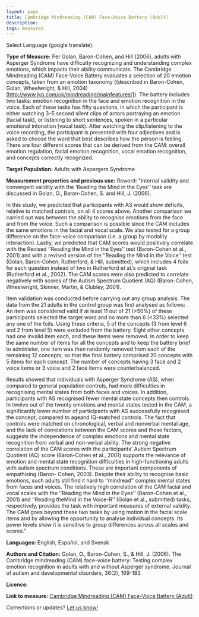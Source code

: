 ```yaml
---
layout: page
title: Cambridge Mindreading (CAM) Face-Voice Battery (Adult)
description:
tags: measures
---
```


Select Language (google translate):  

<div id="google_translate_element"></div><script type="text/javascript">
function googleTranslateElementInit() {
  new google.translate.TranslateElement({pageLanguage: 'en', layout: google.translate.TranslateElement.InlineLayout.SIMPLE, gaTrack: true, gaId: 'UA-64320648-1'}, 'google_translate_element');
}
</script><script type="text/javascript" src="//translate.google.com/translate_a/element.js?cb=googleTranslateElementInit"></script>  

**Type of Measure:**  Per Golan, Baron-Cohen, and Hill (2006), adults with Asperger Syndrome have difficulty recognizing and understanding complex emotions, which impacts their ability communicate. The Cambridge Mindreading (CAM) Face-Voice Battery evaluates a selection of 20 emotion concepts, taken from an emotion taxonomy ((described in Baron-Cohen, Golan, Wheelwright, & Hill, 2004)[http://www.jkp.com/uk/mindreading/mainfeatures/]). The battery includes two tasks: emotion recognition in the face and emotion recognition in the voice. Each of these tasks has fifty questions, in which the participant is either watching 3–5 second silent clips of actors portraying an emotion (facial task), or listening to short sentences, spoken in a particular emotional intonation (vocal task). After watching the clip/listening to the voice recording, the participant is presented with four adjectives and is asked to choose the word that best describes how the person is feeling. There are four different scores that can be derived from the CAM: overall emotion regulation, facial emotion recognition, vocal emotion recognition, and concepts correctly recognized.     

**Target Population:** Adults with Aspergers Syndrome

**Measurement properties and previous use:** Reword: "Internal validity and convergent validity with the ‘Reading the Mind in the Eyes’’ task are discussed in Golan, O., Baron-Cohen, S. and Hill, J. (2006). 

In this study, we predicted that participants with AS would show deficits, relative to matched controls, on all 4 scores above. Another comparison we carried out was between the ability to recognise emotions from the face and
from the voice. Such a comparison is possible since
the CAM includes the same emotions in the facial
and vocal scale. We also tested for a group difference
on the face-voice comparison (i.e. a group by
modality interaction).
Lastly, we predicted that CAM scores would
positively correlate with the Revised ‘‘Reading the
Mind in the Eyes’’ test (Baron-Cohen et al., 2001)
and with a revised version of the ‘‘Reading the Mind
in the Voice’’ test (Golan, Baron-Cohen, Rutherford,
& Hill, submitted), which includes 4 foils for each
question instead of two in Rutherford et al.’s original task (Rutherford et al., 2002). The CAM scores were
also predicted to correlate negatively with scores of
the Autism Spectrum Quotient (AQ) (Baron-Cohen,
Wheelwright, Skinner, Martin, & Clubley, 2001). 

Item validation was conducted before carrying
out any group analysis. The data from the 21 adults
in the control group was first analysed as follows: An
item was considered valid if at least 11 out of 21
(>50%) of these participants selected the target word
and no more than 6 (<33%) selected any one of the
foils. Using these criteria, 5 of the concepts (3 from
level 6 and 2 from level 5) were excluded from the
battery. Eight other concepts had one invalid item
each, and these items were removed. In order to keep
the same number of items for all the concepts and to
keep the battery brief to administer, one item was
then randomly removed from each of the remaining
12 concepts, so that the final battery comprised 20
concepts with 5 items for each concept. The number
of concepts having 3 face and 2 voice items or 3 voice
and 2 face items were counterbalanced.

Results showed that individuals with Asperger
Syndrome (AS), when compared to general population
controls, had more difficulties in recognising
mental states from both faces and voices. In addition,
participants with AS recognised fewer mental state
concepts then controls. In twelve out of the twenty
emotions and mental states tested in the CAM, a
significantly lower number of participants with AS
successfully recognised the concept, compared to ageand
IQ-matched controls.
The fact that controls were matched on chronological,
verbal and nonverbal mental age, and the
lack of correlations between the CAM scores and
these factors, suggests the independence of complex
emotions and mental state recognition from verbal
and non-verbal ability. The strong negative correlation
of the CAM scores with the participants’ Autism
Spectrum Quotient (AQ) score (Baron-Cohen et al.,
2001) supports the relevance of emotion and mental
state recognition difficulties in high-functioning
adults with autism spectrum conditions. These
are important components of empathising (Baron-
Cohen, 2003). Despite their ability to recognise basic
emotions, such adults still find it hard to ‘‘mindread’’
complex mental states from faces and voices. The
relatively high correlation of the CAM facial and
vocal scales with the ‘‘Reading the Mind in the Eyes’’
(Baron-Cohen et al., 2001) and ‘‘Reading theMind in
the Voice-R’’ (Golan et al., submitted) tasks, respectively,
provides the task with important measures of
external validity. The CAM goes beyond these two
tasks by using motion in the facial scale items and by allowing the opportunity to analyse individual concepts. Its power levels show it is sensitive to group differences across all scales and scores."

**Languages:** English, Español, and Svensk 

**Authors and Citation:** Golan, O., Baron-Cohen, S., & Hill, J. (2006). The Cambridge mindreading (CAM) face-voice battery: Testing complex emotion recognition in adults with and without Asperger syndrome. Journal of autism and developmental disorders, 36(2), 169-183.

**Licence:** 

**Link to measure:** [Cambridge Mindreading (CAM) Face-Voice Battery (Adult)](https://www.autismresearchcentre.com/arc_tests/) 

Corrections or updates? [Let us know!](http://disabilitymeasures.org/contact)
